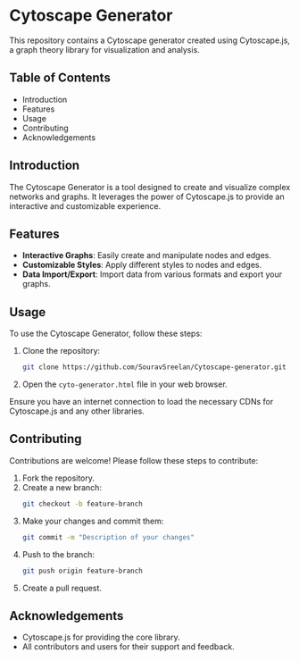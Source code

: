 # Cytoscape Generator

This repository contains a Cytoscape generator created using Cytoscape.js, a graph theory library for visualization and analysis.

## Table of Contents

- Introduction
- Features
- Usage
- Contributing
- Acknowledgements

## Introduction

The Cytoscape Generator is a tool designed to create and visualize complex networks and graphs. It leverages the power of Cytoscape.js to provide an interactive and customizable experience.

## Features

- **Interactive Graphs**: Easily create and manipulate nodes and edges.
- **Customizable Styles**: Apply different styles to nodes and edges.
- **Data Import/Export**: Import data from various formats and export your graphs. 

## Usage

To use the Cytoscape Generator, follow these steps:

1. Clone the repository:
    ```bash
    git clone https://github.com/SouravSreelan/Cytoscape-generator.git
    ```
2. Open the `cyto-generator.html` file in your web browser.

Ensure you have an internet connection to load the necessary CDNs for Cytoscape.js and any other libraries.

## Contributing

Contributions are welcome! Please follow these steps to contribute:

1. Fork the repository.
2. Create a new branch:
    ```bash
    git checkout -b feature-branch
    ```
3. Make your changes and commit them:
    ```bash
    git commit -m "Description of your changes"
    ```
4. Push to the branch:
    ```bash
    git push origin feature-branch
    ```
5. Create a pull request.

## Acknowledgements

- Cytoscape.js for providing the core library.
- All contributors and users for their support and feedback.


